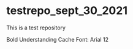 # testrepo_sept_30_2021
This is a test repository

<Body> Bold
Understanding Cache
Font: Arial 12
  
